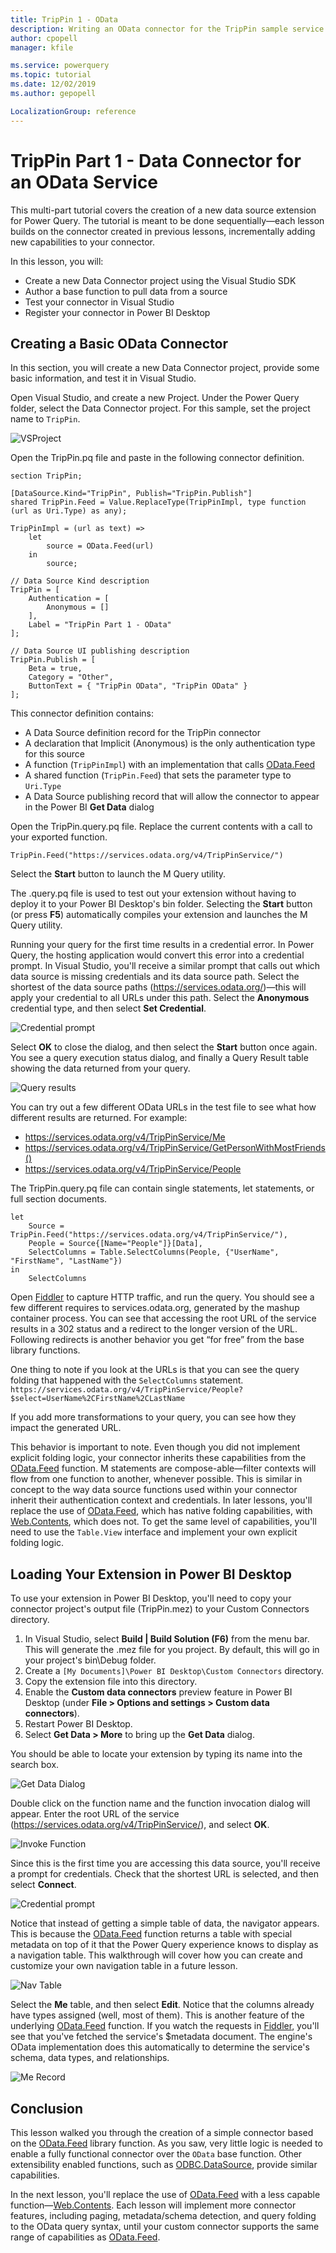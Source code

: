 ```yaml
---
title: TripPin 1 - OData
description: Writing an OData connector for the TripPin sample service
author: cpopell
manager: kfile

ms.service: powerquery
ms.topic: tutorial
ms.date: 12/02/2019
ms.author: gepopell

LocalizationGroup: reference
---
```


# TripPin Part 1 - Data Connector for an OData Service
This multi-part tutorial covers the creation of a new data source extension for Power Query. The tutorial is meant to be done sequentially&mdash;each lesson builds on the connector created in previous lessons, incrementally adding new capabilities to your connector. 

In this lesson, you will:
* Create a new Data Connector project using the Visual Studio SDK
* Author a base function to pull data from a source
* Test your connector in Visual Studio
* Register your connector in Power BI Desktop

## Creating a Basic OData Connector
In this section, you will create a new Data Connector project, provide some basic information, and test it in Visual Studio.

Open Visual Studio, and create a new Project. Under the Power Query folder, select the Data Connector project. For this sample, set the project name to `TripPin`.

![VSProject](../../../images/vs2017_project.png)

Open the TripPin.pq file and paste in the following connector definition.

```
section TripPin;

[DataSource.Kind="TripPin", Publish="TripPin.Publish"]
shared TripPin.Feed = Value.ReplaceType(TripPinImpl, type function (url as Uri.Type) as any);

TripPinImpl = (url as text) =>
    let
        source = OData.Feed(url)
    in
        source;

// Data Source Kind description
TripPin = [
    Authentication = [
        Anonymous = []
    ],
    Label = "TripPin Part 1 - OData"
];

// Data Source UI publishing description
TripPin.Publish = [
    Beta = true,
    Category = "Other",
    ButtonText = { "TripPin OData", "TripPin OData" }
];
```

 This connector definition contains:
* A Data Source definition record for the TripPin connector
* A declaration that Implicit (Anonymous) is the only authentication type for this source
* A function (`TripPinImpl`) with an implementation that calls [OData.Feed](/powerquery-m/odata-feed)
* A shared function (`TripPin.Feed`) that sets the parameter type to `Uri.Type`
* A Data Source publishing record that will allow the connector to appear in the Power BI **Get Data** dialog 

Open the TripPin.query.pq file. Replace the current contents with a call to your exported function.

```
TripPin.Feed("https://services.odata.org/v4/TripPinService/")
```

Select the **Start** button to launch the M Query utility. 

The <project>.query.pq file is used to test out your extension without having to deploy it to your Power BI Desktop's bin folder. Selecting the **Start** button (or press **F5**) automatically compiles your extension and launches the M Query utility.

Running your query for the first time results in a credential error. In Power Query, the hosting application would convert this error into a credential prompt.
In Visual Studio, you'll receive a similar prompt that calls out which data source is missing credentials and its data source path.
Select the shortest of the data source paths (https://services.odata.org/)&mdash;this will apply your credential to all URLs under this path.
Select the **Anonymous** credential type, and then select **Set Credential**. 

![Credential prompt](../../../images/credentialPrompt.png)

Select **OK** to close the dialog, and then select the **Start** button once again. You see a query execution status dialog, and finally a Query Result table showing the data returned from your query.

![Query results](../../../images/trippin1Results.png)

You can try out a few different OData URLs in the test file to see what how different results are returned. For example:

* https://services.odata.org/v4/TripPinService/Me
* https://services.odata.org/v4/TripPinService/GetPersonWithMostFriends()
* https://services.odata.org/v4/TripPinService/People 

The TripPin.query.pq file can contain single statements, let statements, or full section documents. 

```
let
    Source = TripPin.Feed("https://services.odata.org/v4/TripPinService/"),
    People = Source{[Name="People"]}[Data],
    SelectColumns = Table.SelectColumns(People, {"UserName", "FirstName", "LastName"})
in
    SelectColumns
```

Open [Fiddler](https://www.telerik.com/fiddler) to capture HTTP traffic, and run the query. You should see a few different requires to services.odata.org, generated by the mashup container process. You can see that accessing the root URL of the service results in a 302 status and a redirect to the longer version of the URL. Following redirects is another behavior you get “for free” from the base library functions.

One thing to note if you look at the URLs is that you can see the query folding that happened with the `SelectColumns` statement.
`https://services.odata.org/v4/TripPinService/People?$select=UserName%2CFirstName%2CLastName`

If you add more transformations to your query, you can see how they impact the generated URL. 

This behavior is important to note. Even though you did not implement explicit folding logic, your connector inherits these capabilities from the [OData.Feed](/powerquery-m/odata-feed) function. M statements are compose-able&mdash;filter contexts will flow from one function to another, whenever possible. This is similar in concept to the way data source functions used within your connector inherit their authentication context and credentials. In later lessons, you'll replace the use of [OData.Feed](/powerquery-m/odata-feed), which has native folding capabilities, with [Web.Contents](/powerquery-m/web-contents), which does not. To get the same level of capabilities, you'll need to use the `Table.View` interface and implement your own explicit folding logic.

## Loading Your Extension in Power BI Desktop
To use your extension in Power BI Desktop, you'll need to copy your connector project's output file (TripPin.mez) to your Custom Connectors directory. 
1. In Visual Studio, select **Build | Build Solution (F6)** from the menu bar. This will generate the .mez file for you project. By default, this will go in your project's bin\Debug folder. 
2. Create a `[My Documents]\Power BI Desktop\Custom Connectors` directory.
3. Copy the extension file into this directory.
4. Enable the **Custom data connectors** preview feature in Power BI Desktop (under **File > Options and settings > Custom data connectors**).
5. Restart Power BI Desktop.
6. Select **Get Data > More** to bring up the **Get Data** dialog.

You should be able to locate your extension by typing its name into the search box. 

![Get Data Dialog](../../../images/trippin1GetData.png)

Double click on the function name and the function invocation dialog will appear. Enter the root URL of the service (https://services.odata.org/v4/TripPinService/), and select **OK**. 

![Invoke Function](../../../images/trippin1Function.png)

Since this is the first time you are accessing this data source, you'll receive a prompt for credentials. Check that the shortest URL is selected, and then select **Connect**. 

![Credential prompt](../../../images/trippin1Creds.png)

Notice that instead of getting a simple table of data, the navigator appears. This is because the [OData.Feed](/powerquery-m/odata-feed) function returns a table with special metadata on top of it that the Power Query experience knows to display as a navigation table. This walkthrough will cover how you can create and customize your own navigation table in a future lesson. 

![Nav Table](../../../images/trippin1NavTable.png)

Select the **Me** table, and then select **Edit**. Notice that the columns already have types assigned (well, most of them). This is another feature of the underlying [OData.Feed](/powerquery-m/odata-feed) function. If you watch the requests in [Fiddler](https://www.telerik.com/fiddler), you'll see that you've fetched the service's $metadata document. The engine's OData implementation does this automatically to determine the service's schema, data types, and relationships. 

![Me Record](../../../images/trippin1Me.png)

## Conclusion

This lesson walked you through the creation of a simple connector based on the [OData.Feed](/powerquery-m/odata-feed) library function. As you saw, very little logic is needed to enable a fully functional connector over the `OData` base function. Other extensibility enabled functions, such as [ODBC.DataSource](/powerquery-m/odbc-datasource), provide similar capabilities.

In the next lesson, you'll replace the use of [OData.Feed](/powerquery-m/odata-feed) with a less capable function&mdash;[Web.Contents](/powerquery-m/web-contents). Each lesson will implement more connector features, including paging, metadata/schema detection, and query folding to the OData query syntax, until your custom connector supports the same range of capabilities as [OData.Feed](/powerquery-m/odata-feed).
